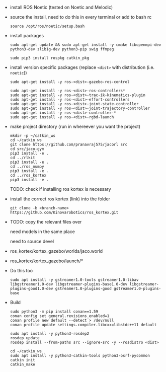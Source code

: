 * install ROS Noetic (tested on Noetic and Melodic)
* source the install, need to do this in every terminal or add to bash rc
    ```{bash}
  source /opt/ros/noetic/setup.bash
    ```
*  install packages

    ```{bash}
    sudo apt-get update && sudo apt-get install -y cmake libopenmpi-dev python3-dev zlib1g-dev python3-pip swig ffmpeg
    ```

    ```{bash}
    sudo pip3 install rospkg catkin_pkg
    ```
    
* install version specific packages (replace `<dist>` with distribution (i.e. `noetic`))
  
    ```{bash}
   sudo apt-get install -y ros-<dist>-gazebo-ros-control
    ```

    ```{bash}
    sudo apt-get install -y ros-<dist>-ros-controllers*
    sudo apt-get install -y ros-<dist>-trac-ik-kinematics-plugin
    sudo apt-get install -y ros-<dist>-effort-controllers 
    sudo apt-get install -y ros-<dist>-joint-state-controller 
    sudo apt-get install -y ros-<dist>-joint-trajectory-controller 
    sudo apt-get install -y ros-<dist>-controller-*
    sudo apt-get install -y ros-<dist>-rgbd-launch
    ```
* make project directory (run in whereever you want the project)
    ```{bash}
    mkdir -p ~/catkin_ws
    cd ~/catkin_ws
    git clone https://github.com/pranavraj575/jacorl src
    cd src/jaco-gym
    pip3 install -e .
    cd ../rlkit
    pip3 install -e .
    cd ../ros_numpy
    pip3 install -e .
    cd ../ros_kortex
    pip3 install -e .
    ```
    TODO: check if installing ros kortex is necessary
* install the correct ros kortex (link) into the folder
  ```{bash}
  git clone -b <branch-name> https://github.com/Kinovarobotics/ros_kortex.git
  ```
* TODO: copy the relevant files over

  need models in the same place

  need to source devel
  
* ros_kortex/kortex_gazebo/worlds/jaco.world
* ros_kortex/kortex_gazebo/launch/*

* Do this too
    ```{bash}
    sudo apt install -y gstreamer1.0-tools gstreamer1.0-libav libgstreamer1.0-dev libgstreamer-plugins-base1.0-dev libgstreamer-plugins-good1.0-dev gstreamer1.0-plugins-good gstreamer1.0-plugins-base
   ```
* Build
   ```{bash}
   sudo python3 -m pip install conan==1.59
   conan config set general.revisions_enabled=1
   conan profile new default --detect > /dev/null
   conan profile update settings.compiler.libcxx=libstdc++11 default   
   ```
   ```{bash}
   sudo apt install -y python3-rosdep2
   rosdep update 
   rosdep install --from-paths src --ignore-src -y --rosdistro <dist>
   ```
   ```{bash}
   cd ~/catkin_ws
   sudo apt install -y python3-catkin-tools python3-osrf-pycommon
   catkin init
   catkin_make 
   ```
  

  
